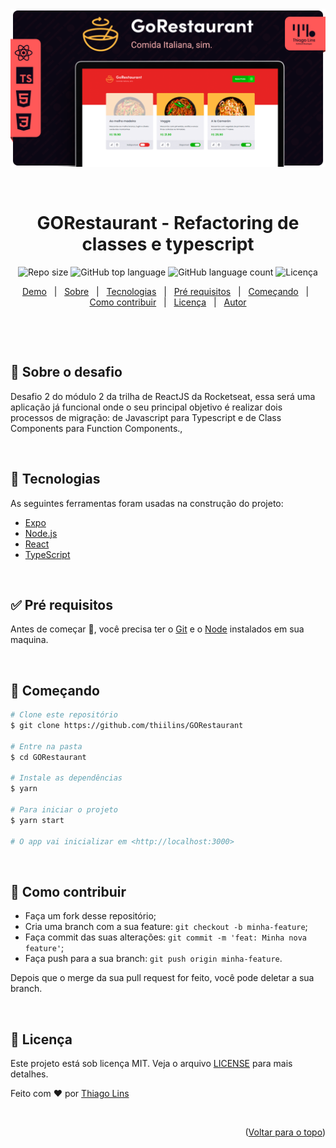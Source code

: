 <div align="center" id="top">
  <a href="https://td-go-restaurant.vercel.app/"><img src="./.github/assets/cover.png" alt="Refactoring de classes e typescript" /></a>

&#xa0;

</div>

<h1 align="center">GORestaurant -  Refactoring de classes e typescript</h1>

<p align="center">
<img  alt="Repo size"  src="https://img.shields.io/github/repo-size/thiilins/GORestaurant?color=04D361&style=for-the-badge">
<img  alt="GitHub top language"  src="https://img.shields.io/github/languages/top/thiilins/GORestaurant?color=04d361&style=for-the-badge"> <img  alt="GitHub language count"  src="https://img.shields.io/github/languages/count/thiilins/GORestaurant?color=04d361&style=for-the-badge"> <img alt="Licença" src="https://img.shields.io/github/license/thiilins/GORestaurant?color=04d361&style=for-the-badge">

  <!-- <img alt="Github issues" src="https://img.shields.io/github/issues/thiilins/GORestaurant?color=04d361&style=for-the-badge" /> -->

  <!-- <img alt="Github forks" src="https://img.shields.io/github/forks/thiilins/GORestaurant?color=04d361&style=for-the-badge" /> -->

  <!-- <img alt="Github stars" src="https://img.shields.io/github/stars/thiilins/GORestaurant?color=04d361&style=for-the-badge" /> -->

</p>

<p align="center">
  <a href="https://td-go-restaurant.vercel.app/">Demo</a> &#xa0; | &#xa0;
  <a href="#dart-sobre-o-desafio">Sobre</a> &#xa0; | &#xa0;
   <a href="#rocket-tecnologias">Tecnologias</a> &#xa0; | &#xa0;
  <a href="#white_check_mark-pré-requesitos">Pré requisitos</a> &#xa0; | &#xa0;
  <a href="#checkered_flag-começando">Começando</a> &#xa0; | &#xa0;
  <a href="#thinking-como-contribuir">Como contribuir</a> &#xa0; | &#xa0;
  <a href="#memo-licença">Licença</a> &#xa0; | &#xa0;
  <a href="https://github.com/thiilins" target="_blank">Autor</a>
</p>

&#xa0;

<br>

## :dart: Sobre o desafio

Desafio 2 do módulo 2 da trilha de ReactJS da Rocketseat, essa será uma aplicação já funcional onde o seu principal objetivo é realizar dois processos de migração: de Javascript para Typescript e de Class Components para Function Components.,

&#xa0;

## :rocket: Tecnologias

As seguintes ferramentas foram usadas na construção do projeto:

- [Expo](https://expo.io/)
- [Node.js](https://nodejs.org/en/)
- [React](https://pt-br.reactjs.org/)
- [TypeScript](https://www.typescriptlang.org/)

&#xa0;

## :white_check_mark: Pré requisitos

Antes de começar :checkered_flag:, você precisa ter o [Git](https://git-scm.com) e o [Node](https://nodejs.org/en/) instalados em sua maquina.

&#xa0;

## :checkered_flag: Começando

```bash
# Clone este repositório
$ git clone https://github.com/thiilins/GORestaurant

# Entre na pasta
$ cd GORestaurant

# Instale as dependências
$ yarn

# Para iniciar o projeto
$ yarn start

# O app vai inicializar em <http://localhost:3000>
```

&#xa0;

## :thinking: Como contribuir

- Faça um fork desse repositório;
- Cria uma branch com a sua feature: `git checkout -b minha-feature`;
- Faça commit das suas alterações: `git commit -m 'feat: Minha nova feature'`;
- Faça push para a sua branch: `git push origin minha-feature`.

Depois que o merge da sua pull request for feito, você pode deletar a sua branch.

&#xa0;

## :memo: Licença

Este projeto está sob licença MIT. Veja o arquivo [LICENSE](LICENSE.md) para mais detalhes.

Feito com :heart: por <a href="https://github.com/thiilins" target="_blank">Thiago Lins</a>

&#xa0;

<p align="right">(<a href="#top">Voltar para o topo</a>)</p>
